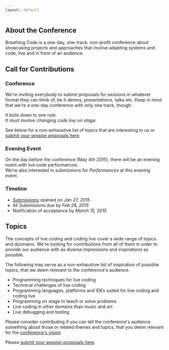 ```yaml
---
layout: default
---
```


## About the Conference

Breathing Code is a one-day, one-track, non-profit conference about showcasing
projects and approaches that involve adapting systems and code, live and in front
of an audience.


## Call for Contributions

### Conference

We're inviting everybody to submit proposals for sessions in whatever format
they can think of, be it demos, presentations, talks etc. Keep in mind that
we're a one-day conference with only one track, though.

It boils down to one rule:  
*It must involve changing code live on stage.*

See below for a non-exhaustive list of topics that are interesting to us or
[submit your session proposals here](https://docs.google.com/forms/d/1ebpJwUQ1knzkEVdZwaaVZS8GblB6ThQe9NPF0F6GV_E/viewform).


### Evening Event

On the day before the conference (May 4th 2015), there will be an evening event
with live code performances.  
We're also interested in submissions for *Performances* at this evening event.


### Timeline

- [Submissions](https://docs.google.com/forms/d/1ebpJwUQ1knzkEVdZwaaVZS8GblB6ThQe9NPF0F6GV_E/viewform)
opened on *Jan 27, 2015*
- All Submissions due by *Feb 28, 2015*
- Notification of acceptance by *March 15, 2015*


## Topics

The concepts of live coding and coding live cover a wide range of topics and
dyomains. We're looking for contributions from all of them in order to provide
our audience with as diverse impressions and inspirations as possible.

The following may serve as a non-exhaustive list of inspiration of possible
topics, that we deem relevant to the conference's audience.

- Programming techniques for live coding
- Technical challenges of live coding
- Programming languages, platforms and IDEs suited for live coding and coding live
- Programming on stage to teach or solve problems
- Live coding in other domains than music and art
- Live debugging and testing

Please consider contributing if you can tell the conference's audience something
about those or related themes and topics, that you deem relevant for the
[conference's vision](index.html)

Please [submit your session proposals here](https://docs.google.com/forms/d/1ebpJwUQ1knzkEVdZwaaVZS8GblB6ThQe9NPF0F6GV_E/viewform).



